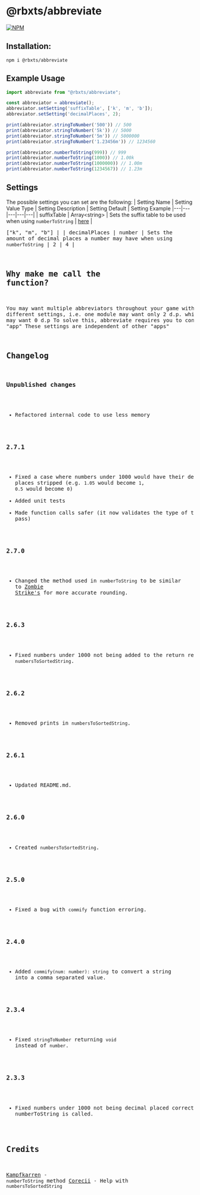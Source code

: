 # @rbxts/abbreviate

[![NPM](https://nodei.co/npm/@rbxts/abbreviate.png)](https://npmjs.org/package/@rbxts/abbreviate)

## Installation:
```npm i @rbxts/abbreviate```

## Example Usage
```typescript
import abbreviate from "@rbxts/abbreviate";

const abbreviator = abbreviate();
abbreviator.setSetting('suffixTable', ['k', 'm', 'b']);
abbreviator.setSetting('decimalPlaces', 2);

print(abbreviator.stringToNumber('500')) // 500
print(abbreviator.stringToNumber('5k')) // 5000
print(abbreviator.stringToNumber('5m')) // 5000000
print(abbreviator.stringToNumber('1.23456m')) // 1234560

print(abbreviator.numberToString(999)) // 999
print(abbreviator.numberToString(1000)) // 1.00k
print(abbreviator.numberToString(1000000)) // 1.00m
print(abbreviator.numberToString(1234567)) // 1.23m
```

## Settings
The possible settings you can set are the following:
| Setting Name | Setting Value Type | Setting Description | Setting Default | Setting Example
|---|---|---|---|---|
| suffixTable | Array\<string\> | Sets the suffix table to be used when using `numberToString` | [here](https://github.com/OverHash/Roblox-TS-Libraries/blob/master/abbreviate/init.lua#L1-L52) 	| <pre lang="ts">["k", "m", "b"] |
| decimalPlaces | number | Sets the amount of decimal places a number may have when using `numberToString` | 2 | 4 |

## Why make me call the function?
You may want multiple abbreviators throughout your game with different settings, i.e. one module may want only 2 d.p. while another may want 0 d.p
To solve this, abbreviate requires you to construct a new "app"
These settings are independent of other "apps"

## Changelog

### Unpublished changes
- Refactored internal code to use less memory

### 2.7.1
- Fixed a case where numbers under 1000 would have their decimal places stripped (e.g. `1.05` would become `1`, `0.5` would become `0`)
- Added unit tests
- Made function calls safer (it now validates the type of the data you pass)

### 2.7.0
- Changed the method used in `numberToString` to be similar to [Zombie Strike's](https://github.com/Kampfkarren/zombie-strike/blob/master/src/shared/ReplicatedStorage/Core/EnglishNumbers.lua) for more accurate rounding.

### 2.6.3
- Fixed numbers under 1000 not being added to the return result in `numbersToSortedString`.

### 2.6.2
- Removed prints in `numbersToSortedString`.

### 2.6.1
- Updated README.md.

### 2.6.0
- Created `numbersToSortedString`.

### 2.5.0
- Fixed a bug with `commify` function erroring.

### 2.4.0
- Added `commify(num: number): string` to convert a string into a comma separated value.

### 2.3.4
- Fixed `stringToNumber` returning `void` instead of `number`.
### 2.3.3
- Fixed numbers under 1000 not being decimal placed correctly when numberToString is called.

## Credits
[Kampfkarren](http://github.com/Kampfkarren/) - `numberToString` method
[Corecii](https://github.com/Corecii) - Help with `numbersToSortedString`
